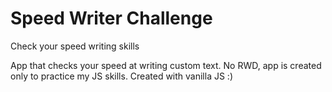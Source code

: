 # Speed Writer Challenge
 Check your speed writing skills

 App that checks your speed at writing custom text.
 No RWD, app is created only to practice my JS skills.
 Created with vanilla JS :)

